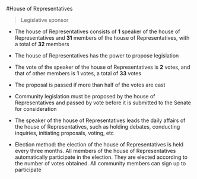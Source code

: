 #House of Representatives

> Legislative sponsor

* The house of Representatives consists of **1** speaker of the house of Representatives and **31** members of the house of Representatives, with a total of **32** members

* The house of Representatives has the power to propose legislation

* The vote of the speaker of the house of Representatives is **2** votes, and that of other members is **1** votes, a total of **33** votes

* The proposal is passed if more than half of the votes are cast

* Community legislation must be proposed by the house of Representatives and passed by vote before it is submitted to the Senate for consideration

* The speaker of the house of Representatives leads the daily affairs of the house of Representatives, such as holding debates, conducting inquiries, initiating proposals, voting, etc

* Election method: the election of the house of Representatives is held every three months. All members of the house of Representatives automatically participate in the election. They are elected according to the number of votes obtained. All community members can sign up to participate